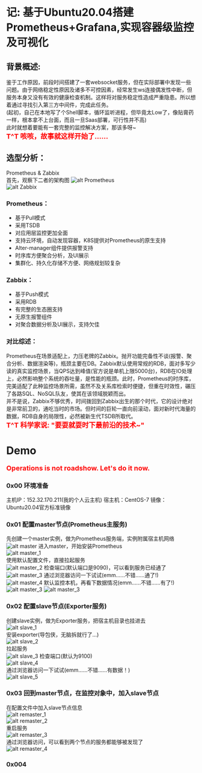 # 记: 基于Ubuntu20.04搭建Prometheus+Grafana,实现容器级监控及可视化
## 背景概述: 
鉴于工作原因，前段时间搭建了一套websocket服务，但在实际部署中发现一些问题。由于网络稳定性原因及诸多不可控因素，经常发生ws连接偶发性中断，但服务本身又没有有效的健康检查机制。这样将对服务稳定性造成严重隐患。所以想着通过寻找引入第三方中间件，完成此任务。  
(起初，自己在本地写了个Shell脚本，循环监听进程，但毕竟太Low了，像贴膏药一样，根本拿不上台面，而且一旦Saas部署，可行性并不高)  
此时就想着要能有一套完整的监控解决方案，那该多呀~   
<font color=red size=4>**T^T 咳咳，故事就这样开始了......**</font>
## 选型分析：
Prometheus & Zabbix  
首先，观察下二者的架构图
![alt Prometheus](./img/Prometheus%E6%9E%B6%E6%9E%84%E5%9B%BE.png)  
![alt Zabbix](./img/Zabbix%E6%9E%B6%E6%9E%84%E5%9B%BE.png)  
### Prometheus：
- 基于Pull模式
- 采用TSDB
- 对应用层监控更加全面
- 支持云环境，自动发现容器，K8S提供对Prometheus的原生支持
- Alter-manager组件提供报警支持
- 时序库方便聚合分析，及UI展示  
- 集群化、持久化存储不方便、网络规划较复杂
### Zabbix：
- 基于Push模式
- 采用RDB
- 有完整的生态圈支持
- 无原生报警组件
- 对聚合数据分析及UI展示，支持欠佳  
### 对比综述：  
Prometheus在场景适配上，力压老牌的Zabbix。抛开功能完备性不谈(报警、聚合分析、数据渲染等)，瓶颈主要在DB。Zabbix默认使用常规的RDB，面对多写少读的真实监控场景，当QPS达到峰值(官方说是单机上限5000台)，RDB在IO处理上，必然影响整个系统的吞吐量，是性能的瓶颈。此时，Prometheus的时序库，完美适配了此种监控场景所需，虽然不及关系库检索时便捷，但重在时效性，碾压了各路SQL、NoSQL队友，使其在该领域脱颖而出。  
并不是说，Zabbix不够优秀，时间拨回到Zabbix出生的那个时代，它的设计绝对是非常前卫的，通吃当时的市场。但时间的巨轮一直向前滚动，面对新时代海量的数据，RDB自身的局限性，必然被新生代TSDB所取代。  
<font color=red size=4>**T^T 科学家说: "要耍就耍时下最前沿的技术~"**</font>  
# Demo
<font color=red size=4>**Operations is not roadshow. Let's do it now.**</font><br>  
### 0x00 环境准备
主机IP：152.32.170.211(我的个人云主机)
宿主机：CentOS-7
镜像：Ubuntu20.04官方标准镜像

### 0x01 配置master节点(Prometheus主服务)
先创建一个master实例，做为Prometheus服务端，实例附属宿主机网络
![alt master](./img/创建master实例.png)
进入master，开始安装Prometheus  
![alt master_1](./img/master-1.png)  
使用默认配置文件，直接拉起服务  
![alt master_2](./img/master_2.png)
检查端口(默认端口是9090)，可以看到服务已经通了  
![alt master_3](./img/master_3.png)
通过浏览器访问一下试试(emm......不错......通了!)  
![alt master_4](./img/master_4.png)
默认监控本机，再看下数据情况(emm......不错......有了!)  
![alt master_3](./img/master_5.png)
![alt master_3](./img/master_6.png)
### 0x02 配置slave节点(Exporter服务)
创建slave实例，做为Exporter服务，把宿主机目录也挂进去  
![alt slave_1](./img/slave_1.png)  
安装exporter(导包侠，无脑拆就行了...)  
![alt slave_2](./img/slave_2.png)  
拉起服务  
![alt slave_3](./img/slave_3.png) 
检查端口(默认为9100)  
![alt slave_4](./img/slave_4.png)  
通过浏览器访问一下试试(emm......不错......有数据！)  
![alt slave_5](./img/slave_5.png)  
### 0x03 回到master节点，在监控对象中，加入slave节点
在配置文件中加入slave节点信息  
![alt remaster_1](./img/remaster_1.png)  
![alt remaster_2](./img/remaster_2.png)  
重启服务  
![alt remaster_3](./img/remaster_3.png)  
通过浏览器访问，可以看到两个节点的服务都能够被发现了  
![alt remaster_4](./img/remaster_4.png)  
### 0x004 
